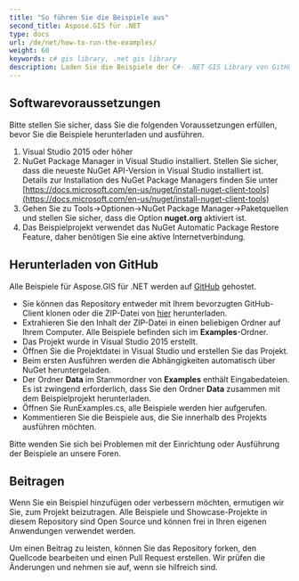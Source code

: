 ```yaml
---
title: "So führen Sie die Beispiele aus"
second_title: Aspose.GIS für .NET 
type: docs
url: /de/net/how-to-run-the-examples/
weight: 60
keywords: c# gis library, .net gis library
description: Laden Sie die Beispiele der C#- .NET GIS Library von GitHub herunter und führen Sie sie mit dem NuGet Package Manager in Visual Studio aus.
---
```


## **Softwarevoraussetzungen**
Bitte stellen Sie sicher, dass Sie die folgenden Voraussetzungen erfüllen, bevor Sie die Beispiele herunterladen und ausführen.

1. Visual Studio 2015 oder höher
1. NuGet Package Manager in Visual Studio installiert. Stellen Sie sicher, dass die neueste NuGet API-Version in Visual Studio installiert ist. Details zur Installation des NuGet Package Managers finden Sie unter [https://docs.microsoft.com/en-us/nuget/install-nuget-client-tools](https://docs.microsoft.com/en-us/nuget/install-nuget-client-tools)
1. Gehen Sie zu Tools->Optionen->NuGet Package Manager->Paketquellen und stellen Sie sicher, dass die Option **nuget.org** aktiviert ist.
1. Das Beispielprojekt verwendet das NuGet Automatic Package Restore Feature, daher benötigen Sie eine aktive Internetverbindung.
## **Herunterladen von GitHub**
Alle Beispiele für Aspose.GIS für .NET werden auf [GitHub](https://github.com/aspose-GIS/Aspose.GIS-for-.NET) gehostet.

- Sie können das Repository entweder mit Ihrem bevorzugten GitHub-Client klonen oder die ZIP-Datei von [hier](https://github.com/aspose-gis/Aspose.GIS-for-.NET/archive/master.zip) herunterladen.
- Extrahieren Sie den Inhalt der ZIP-Datei in einen beliebigen Ordner auf Ihrem Computer. Alle Beispiele befinden sich im **Examples**-Ordner.
- Das Projekt wurde in Visual Studio 2015 erstellt.
- Öffnen Sie die Projektdatei in Visual Studio und erstellen Sie das Projekt.
- Beim ersten Ausführen werden die Abhängigkeiten automatisch über NuGet heruntergeladen.
- Der Ordner **Data** im Stammordner von **Examples** enthält Eingabedateien. Es ist zwingend erforderlich, dass Sie den Ordner **Data** zusammen mit dem Beispielprojekt herunterladen.
- Öffnen Sie RunExamples.cs, alle Beispiele werden hier aufgerufen.
- Kommentieren Sie die Beispiele aus, die Sie innerhalb des Projekts ausführen möchten.

Bitte wenden Sie sich bei Problemen mit der Einrichtung oder Ausführung der Beispiele an unsere Foren.
## **Beitragen**
Wenn Sie ein Beispiel hinzufügen oder verbessern möchten, ermutigen wir Sie, zum Projekt beizutragen. Alle Beispiele und Showcase-Projekte in diesem Repository sind Open Source und können frei in Ihren eigenen Anwendungen verwendet werden.

Um einen Beitrag zu leisten, können Sie das Repository forken, den Quellcode bearbeiten und einen Pull Request erstellen. Wir prüfen die Änderungen und nehmen sie auf, wenn sie hilfreich sind.
